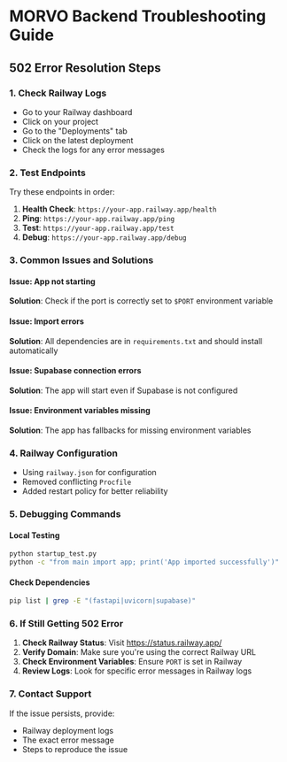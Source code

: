 # MORVO Backend Troubleshooting Guide

## 502 Error Resolution Steps

### 1. Check Railway Logs
- Go to your Railway dashboard
- Click on your project
- Go to the "Deployments" tab
- Click on the latest deployment
- Check the logs for any error messages

### 2. Test Endpoints
Try these endpoints in order:

1. **Health Check**: `https://your-app.railway.app/health`
2. **Ping**: `https://your-app.railway.app/ping`
3. **Test**: `https://your-app.railway.app/test`
4. **Debug**: `https://your-app.railway.app/debug`

### 3. Common Issues and Solutions

#### Issue: App not starting
**Solution**: Check if the port is correctly set to `$PORT` environment variable

#### Issue: Import errors
**Solution**: All dependencies are in `requirements.txt` and should install automatically

#### Issue: Supabase connection errors
**Solution**: The app will start even if Supabase is not configured

#### Issue: Environment variables missing
**Solution**: The app has fallbacks for missing environment variables

### 4. Railway Configuration
- Using `railway.json` for configuration
- Removed conflicting `Procfile`
- Added restart policy for better reliability

### 5. Debugging Commands

#### Local Testing
```bash
python startup_test.py
python -c "from main import app; print('App imported successfully')"
```

#### Check Dependencies
```bash
pip list | grep -E "(fastapi|uvicorn|supabase)"
```

### 6. If Still Getting 502 Error

1. **Check Railway Status**: Visit https://status.railway.app/
2. **Verify Domain**: Make sure you're using the correct Railway URL
3. **Check Environment Variables**: Ensure `PORT` is set in Railway
4. **Review Logs**: Look for specific error messages in Railway logs

### 7. Contact Support
If the issue persists, provide:
- Railway deployment logs
- The exact error message
- Steps to reproduce the issue 